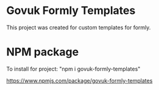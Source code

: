 # Govuk Formly Templates

This project was created for custom templates for formly.

# NPM package

To install for project: "npm i govuk-formly-templates"

https://www.npmjs.com/package/govuk-formly-templates
